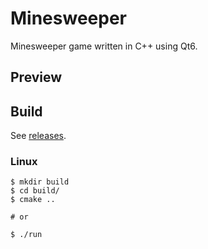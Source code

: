 # Minesweeper

Minesweeper game written in C++ using Qt6.

## Preview


## Build

See [releases](https://github.com/DrShahinstein/minesweeper-qt/releases/tag/Stable).

### Linux
```
$ mkdir build
$ cd build/
$ cmake ..

# or

$ ./run
```
